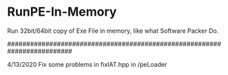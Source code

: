 # RunPE-In-Memory
Run 32bit/64bit copy of Exe File in memory, like what Software Packer Do.

#########################################################################

4/13/2020 Fix some problems in fixIAT.hpp in /peLoader
